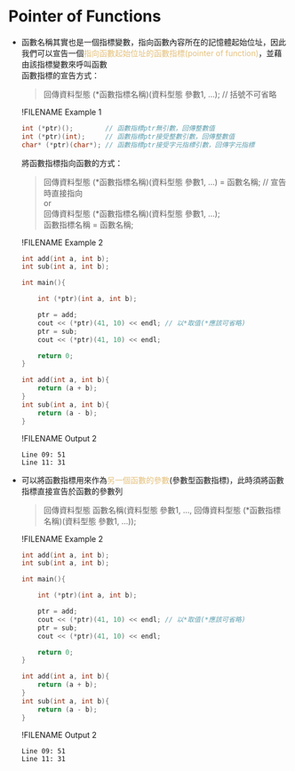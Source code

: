 # Pointer of Functions

- 函數名稱其實也是一個指標變數，指向函數內容所在的記憶體起始位址，因此我們可以宣告一個<span style="color:#e5c07b">指向函數起始位址的函數指標(pointer of function)</span>，並藉由該指標變數來呼叫函數  
  函數指標的宣告方式：
  >回傳資料型態 (*函數指標名稱)(資料型態 參數1, ...); // 括號不可省略

  !FILENAME Example 1
  ```cpp
  int (*ptr)();        // 函數指標ptr無引數，回傳整數值
  int (*ptr)(int);     // 函數指標ptr接受整數引數，回傳整數值
  char* (*ptr)(char*); // 函數指標ptr接受字元指標引數，回傳字元指標
  ```

  將函數指標指向函數的方式：
  >回傳資料型態 (*函數指標名稱)(資料型態 參數1, ...) = 函數名稱; // 宣告時直接指向  
  >or  
  >回傳資料型態 (*函數指標名稱)(資料型態 參數1, ...);  
  >函數指標名稱 = 函數名稱;

  !FILENAME Example 2
  ```cpp
  int add(int a, int b);
  int sub(int a, int b);

  int main(){

      int (*ptr)(int a, int b);

      ptr = add;
      cout << (*ptr)(41, 10) << endl; // 以*取值(*應該可省略)
      ptr = sub;
      cout << (*ptr)(41, 10) << endl;

      return 0;
  }

  int add(int a, int b){
      return (a + b);
  }
  int sub(int a, int b){
      return (a - b);
  }
  ```
  !FILENAME Output 2
  ```
  Line 09: 51
  Line 11: 31
  ``` 

- 可以將函數指標用來作為<span style="color:#e5c07b">另一個函數的參數</span>(參數型函數指標)，此時須將函數指標直接宣告於函數的參數列
  >回傳資料型態 函數名稱(資料型態 參數1, ..., 回傳資料型態 (*函數指標名稱)(資料型態 參數1, ...));

  !FILENAME Example 2
  ```cpp
  int add(int a, int b);
  int sub(int a, int b);

  int main(){

      int (*ptr)(int a, int b);

      ptr = add;
      cout << (*ptr)(41, 10) << endl; // 以*取值(*應該可省略)
      ptr = sub;
      cout << (*ptr)(41, 10) << endl;

      return 0;
  }

  int add(int a, int b){
      return (a + b);
  }
  int sub(int a, int b){
      return (a - b);
  }
  ```
  !FILENAME Output 2
  ```
  Line 09: 51
  Line 11: 31
  ``` 
